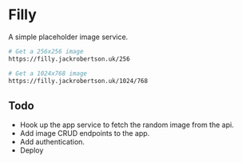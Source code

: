 # Filly

A simple placeholder image service.

```bash
# Get a 256x256 image
https://filly.jackrobertson.uk/256

# Get a 1024x768 image
https://filly.jackrobertson.uk/1024/768
```

## Todo

* Hook up the app service to fetch the random image from the api.
* Add image CRUD endpoints to the app.
* Add authentication.
* Deploy
